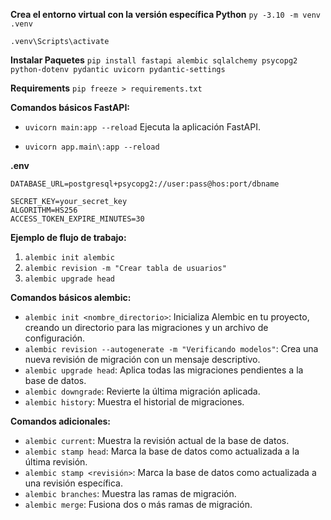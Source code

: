 **Crea el entorno virtual con la versión específica Python**
```py -3.10 -m venv .venv```

```.venv\Scripts\activate```

**Instalar Paquetes**
```pip install fastapi alembic sqlalchemy psycopg2  python-dotenv pydantic uvicorn pydantic-settings```


**Requirements**
```pip freeze > requirements.txt```

**Comandos básicos FastAPI:**

* ```uvicorn main:app --reload``` Ejecuta la aplicación FastAPI.

* ```uvicorn app.main\:app --reload```

**.env**

```DATABASE_URL=postgresql+psycopg2://user:pass@hos:port/dbname```

```
SECRET_KEY=your_secret_key
ALGORITHM=HS256
ACCESS_TOKEN_EXPIRE_MINUTES=30
```

**Ejemplo de flujo de trabajo:**

1. ```alembic init alembic```
2. ```alembic revision -m "Crear tabla de usuarios"```
3. ```alembic upgrade head```

**Comandos básicos alembic:**
* ```alembic init <nombre_directorio>```: Inicializa Alembic en tu proyecto, creando un directorio para las migraciones y un archivo de configuración.
* ```alembic revision --autogenerate -m "Verificando modelos"```: Crea una nueva revisión de migración con un mensaje descriptivo.
* ```alembic upgrade head```: Aplica todas las migraciones pendientes a la base de datos.
* ```alembic downgrade```: Revierte la última migración aplicada.
* ```alembic history```: Muestra el historial de migraciones.

**Comandos adicionales:**

* ```alembic current```: Muestra la revisión actual de la base de datos.
* ```alembic stamp head```: Marca la base de datos como actualizada a la última revisión.
* ```alembic stamp <revisión>```: Marca la base de datos como actualizada a una revisión específica.
* ```alembic branches```: Muestra las ramas de migración.
* ```alembic merge```: Fusiona dos o más ramas de migración.



